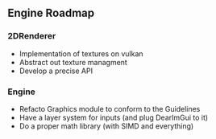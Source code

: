 ## Engine Roadmap

### 2DRenderer
- Implementation of textures on vulkan
- Abstract out texture managment
- Develop a precise API

### Engine
- Refacto Graphics module to conform to the Guidelines
- Have a layer system for inputs (and plug DearImGui to it)
- Do a proper math library (with SIMD and everything)